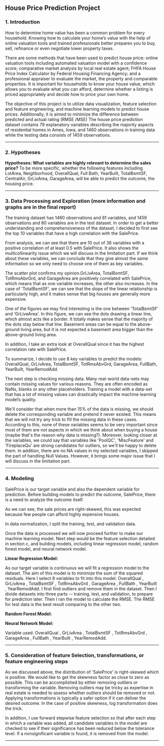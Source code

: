 ## House Price Prediction Project 

### 1. Introduction 

How to determine home value has been a common problem for every household. Knowing how to calculate your home’s value with the help of online valuation tools and trained professionals better prepares you to buy, sell, refinance or even negotiate lower property taxes.

There are some methods that have been used to predict house price: online valuation tools including automated valuation model with a confidence score; comparative market analysis by local real estate agent; FHFA House Price Index Calculator by Federal Housing Financing Agency; and a professional appraiser to evaluate the market, the property and comparable properties. It is important for households to know your house value, which allows you to evaluate what you can afford, determine whether a listing is priced appropriately and decide how to price your own home.

The objective of this project is to utilize data visualization, feature selection and feature engineering, and machine learning models to predict house prices. Additionally, it is aimed to minimize the difference between predicted and actual rating (RMSE /MSE) The house price prediction dataset contains 79 explanatory variables describing the majority aspects of residential homes in Ames, Iowa, and 1460 observations in training data while the testing data consists of 1459 observations.

---
### 2. Hypotheses 

**Hypotheses: What variables are highly relevant to determine the sales price?** To be more specific, whether the following features including LotArea, Neighborhood, OverallQual, Full Bath, YearBuilt, TotalBsmtSF, CentralAir, GrLivArea, GarageArea, will be able to predict the outcome, the housing price.

---
### 3. Data Processing and Exploration (more information and graphs are in the final report) 
The training dataset has 1460 observations and 81 variables, and 1459 observations and 80 variables are in the test dataset. In order to get a better understanding and comprehensiveness of the dataset, I decided to first see the top 10 variables that have a high correlation with the SalePrice.

From analysis, we can see that there are 10 out of 38 variables with a positive correlation of at least 0.5 with SalePrice. It also shows the multicollinearity issue which we will discuss in the limitation part. If we think about these variables, we can conclude that they give almost the same information so we only need to choose one of them as key variables.

The scatter plot confirms my opinion.GrLivArea, TotalBsmtSF, TotRmsAbvGrd, and GarageArea are positively correlated with SalePrice, which means that as one variable increases, the other also increases. In the case of 'TotalBsmtSF', we can see that the slope of the linear relationship is particularly high, and it makes sense that big houses are generally more expensive.

One of the figures we may find interesting is the one between 'TotalBsmtSF' and 'GrLiveArea'. In this figure, we can see the dots drawing a linear line, which almost acts like a border. It totally makes sense that the majority of the dots stay below that line. Basement areas can be equal to the above-ground living area, but it is not expected a basement area bigger than the above-ground living area.

In addition, I take an extra look at OverallQual since it has the highest correlation rate with SalePrice.

To summarize, I decide to use 8 key variables to predict the models: OverallQual, GrLivArea, TotalBsmtSF, TotRmsAbvGrd, GarageArea, FullBath, YearBuilt, YearRemodAdd.

The next step is checking missing data. Many real-world data-sets may contain missing values for various reasons. They are often encoded as NaNs, blanks or any other placeholders. Training a model with a data-set that has a lot of missing values can drastically impact the machine learning model’s quality.

We'll consider that when more than 15% of the data is missing, we should delete the corresponding variable and pretend it never existed. This means that we will not try any trick to fill the missing data in these cases. According to this, none of these variables seems to be very important since most of them are not aspects in which we think about when buying a house (maybe that's the reason why data is missing?). Moreover, looking closer at the variables, we could say that variables like 'PoolQC', 'MiscFeature' and 'FireplaceQu' are strong candidates for outliers, so we'll be happy to delete them. In addition, there are no NA values in my selected variables, I skipped the part of handling Null Values. However, it brings some major issue that I will discuss in the limitation part.


---
### 4. Modeling

SalePrice is our target variable and also the dependent variable for prediction. Before building models to predict the outcome, SalePrice, there is a need to analyze the outcome itself.

As we can see, the sale prices are right-skewed, this was expected because few people can afford highly expensive houses.

In data normalization, I split the training, test, and validation data.

Once the data is processed we will now proceed further to make our machine learning model. Next step would be the feature selection detailed in section c, and building models, including linear regression model, random forest model, and neural network model.

**Linear Regression Model:**

As our target variable is continuous we will fit a regression model to the dataset. The aim of this model is to minimize the sum of the squared residuals. Here I select 8 variables to fit into this model: OverallQual , GrLivArea , TotalBsmtSF , TotRmsAbvGrd , GarageArea , FullBath , YearBuilt , YearRemodAdd. I first find outliers and remove them in the dataset. Then I divide datasets into three parts -- training, test, and validation, to prepare for prediction later. Then I ran the model to calculate the RMSE. The RMSE for test data is the best result comparing to the other two.

**Random Forest Model:**

**Neural Network Model:**

Variable used: OverallQual , GrLivArea , TotalBsmtSF , TotRmsAbvGrd , GarageArea , FullBath , YearBuilt , YearRemodAdd.

---
### 5. Consideration of feature Selection, transformations, or feature engineering steps

As we discussed above, the distribution of 'SalePrice' is right-skewed which is positive. We would like to get the skewness factor as close to zero as possible. This can be accomplished by either removing outliers or transforming the variable. Removing outliers may be tricky as expertise in real estate is needed to assess whether outliers should be removed or not. Applying transformations is typically a safer option if it can deliver the desired outcome. In the case of positive skewness, log transformation does the trick.

In addition, I use forward stepwise feature selection so that after each step in which a variable was added, all candidate variables in the model are checked to see if their significance has been reduced below the tolerance level. If a nonsignificant variable is found, it is removed from the model.

---
###
